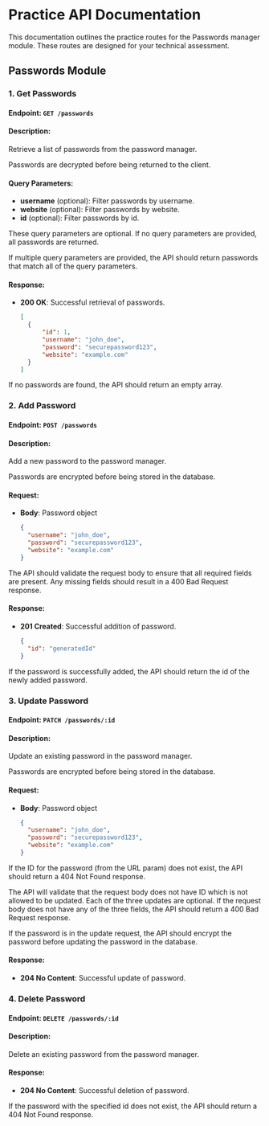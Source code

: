 # Practice API Documentation

This documentation outlines the practice routes for the Passwords manager module. These routes are designed for your technical assessment.

## Passwords Module

### 1. Get Passwords

#### Endpoint: `GET /passwords`

#### Description:

Retrieve a list of passwords from the password manager.

Passwords are decrypted before being returned to the client.

#### Query Parameters:

- **username** (optional): Filter passwords by username.
- **website** (optional): Filter passwords by website.
- **id** (optional): Filter passwords by id.

These query parameters are optional. If no query parameters are provided, all passwords are returned.

If multiple query parameters are provided, the API should return passwords that match all of the query parameters.

#### Response:

- **200 OK**: Successful retrieval of passwords.
  ```json
  [
  	{
  		"id": 1,
  		"username": "john_doe",
  		"password": "securepassword123",
  		"website": "example.com"
  	}
  ]
  ```

If no passwords are found, the API should return an empty array.

### 2. Add Password

#### Endpoint: `POST /passwords`

#### Description:

Add a new password to the password manager.

Passwords are encrypted before being stored in the database.

#### Request:

- **Body**: Password object
  ```json
  {
  	"username": "john_doe",
  	"password": "securepassword123",
  	"website": "example.com"
  }
  ```

The API should validate the request body to ensure that all required fields are present. Any missing fields should result in a 400 Bad Request response.

#### Response:

- **201 Created**: Successful addition of password.
  ```json
  {
  	"id": "generatedId"
  }
  ```

If the password is successfully added, the API should return the id of the newly added password.

### 3. Update Password

#### Endpoint: `PATCH /passwords/:id`

#### Description:

Update an existing password in the password manager.

Passwords are encrypted before being stored in the database.

#### Request:

- **Body**: Password object
  ```json
  {
  	"username": "john_doe",
  	"password": "securepassword123",
  	"website": "example.com"
  }
  ```

If the ID for the password (from the URL param) does not exist, the API should return a 404 Not Found response.

The API will validate that the request body does not have ID which is not allowed to be updated. Each of the three updates are optional. If the request body does not have any of the three fields, the API should return a 400 Bad Request response.

If the password is in the update request, the API should encrypt the password before updating the password in the database.

#### Response:

- **204 No Content**: Successful update of password.

### 4. Delete Password

#### Endpoint: `DELETE /passwords/:id`

#### Description:

Delete an existing password from the password manager.

#### Response:

- **204 No Content**: Successful deletion of password.

If the password with the specified id does not exist, the API should return a 404 Not Found response.
